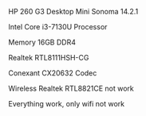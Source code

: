 HP 260 G3 Desktop Mini Sonoma 14.2.1

Intel Core i3-7130U Processor

Memory 16GB DDR4

Realtek RTL8111HSH-CG

Conexant CX20632 Codec

Wireless Realtek RTL8821CE not work

Everything work, only wifi not work
